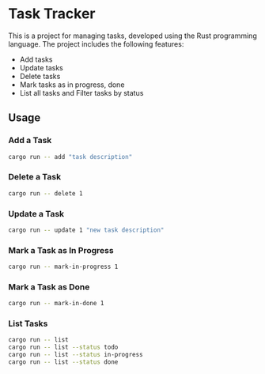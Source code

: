 # Task Tracker

This is a project for managing tasks, developed using the Rust programming language. The project includes the following features:

- Add tasks
- Update tasks
- Delete tasks
- Mark tasks as in progress, done
- List all tasks and Filter tasks by status

## Usage

### Add a Task

```sh
cargo run -- add "task description"
```
### Delete a Task

```sh
cargo run -- delete 1
```

### Update a Task

```sh
cargo run -- update 1 "new task description"
```

### Mark a Task as In Progress

```sh 
cargo run -- mark-in-progress 1
```

### Mark a Task as Done

```sh
cargo run -- mark-in-done 1
```

### List Tasks

```sh
cargo run -- list
cargo run -- list --status todo
cargo run -- list --status in-progress
cargo run -- list --status done
```
